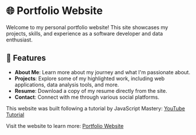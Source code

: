 # 🌐 Portfolio Website
Welcome to my personal portfolio website! This site showcases my projects, skills, and experience as a software developer and data enthusiast.

## 🚀 Features
- **About Me**: Learn more about my journey and what I'm passionate about.
- **Projects**: Explore some of my highlighted work, including web applications, data analysis tools, and more.
- **Resume**: Download a copy of my resume directly from the site.
- **Contact**: Connect with me through various social platforms.

This website was built following a tutorial by JavaScript Mastery: [YouTube Tutorial](https://youtu.be/0fYi8SGA20k?feature=shared)

Visit the website to learn more: [Portfolio Website](https://www.davidchanwz.com/)
